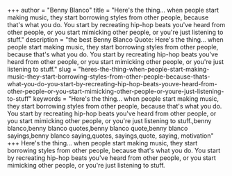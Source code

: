 +++
author = "Benny Blanco"
title = "Here's the thing... when people start making music, they start borrowing styles from other people, because that's what you do. You start by recreating hip-hop beats you've heard from other people, or you start mimicking other people, or you're just listening to stuff."
description = "the best Benny Blanco Quote: Here's the thing... when people start making music, they start borrowing styles from other people, because that's what you do. You start by recreating hip-hop beats you've heard from other people, or you start mimicking other people, or you're just listening to stuff."
slug = "heres-the-thing-when-people-start-making-music-they-start-borrowing-styles-from-other-people-because-thats-what-you-do-you-start-by-recreating-hip-hop-beats-youve-heard-from-other-people-or-you-start-mimicking-other-people-or-youre-just-listening-to-stuff"
keywords = "Here's the thing... when people start making music, they start borrowing styles from other people, because that's what you do. You start by recreating hip-hop beats you've heard from other people, or you start mimicking other people, or you're just listening to stuff.,benny blanco,benny blanco quotes,benny blanco quote,benny blanco sayings,benny blanco saying,quotes, sayings,quote, saying, motivation"
+++
Here's the thing... when people start making music, they start borrowing styles from other people, because that's what you do. You start by recreating hip-hop beats you've heard from other people, or you start mimicking other people, or you're just listening to stuff.
